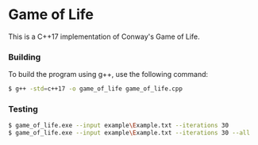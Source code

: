# Game of Life

This is a C++17 implementation of Conway's Game of Life.

### Building
To build the program using g++, use the following command:
```sh
$ g++ -std=c++17 -o game_of_life game_of_life.cpp
```

### Testing
```sh
$ game_of_life.exe --input example\Example.txt --iterations 30
$ game_of_life.exe --input example\Example.txt --iterations 30 --all
```


